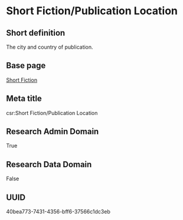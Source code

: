 # Short Fiction/Publication Location
## Short definition
The city and country of publication.
## Base page
[Short Fiction](../../Objects/Short%20Fiction.md)
## Meta title
csr:Short Fiction/Publication Location
## Research Admin Domain
True
## Research Data Domain
False
## UUID
40bea773-7431-4356-bff6-37566c1dc3eb
